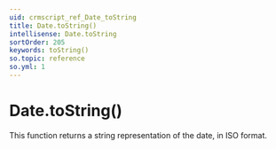 ```yaml
---
uid: crmscript_ref_Date_toString
title: Date.toString()
intellisense: Date.toString
sortOrder: 205
keywords: toString()
so.topic: reference
so.yml: 1
---
```


# Date.toString()

This function returns a string representation of the date, in ISO format.
